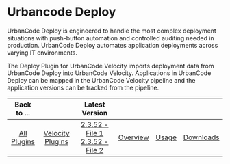 
# Urbancode Deploy

UrbanCode Deploy is engineered to handle the most complex deployment situations with push-button automation and controlled auditing needed in production. UrbanCode Deploy automates application deployments across varying IT environments.

The Deploy Plugin for UrbanCode Velocity imports deployment data from UrbanCode Deploy into UrbanCode Velocity. Applications in UrbanCode Deploy can be mapped in the UrbanCode Velocity pipeline and the application versions can be tracked from the pipeline.

|Back to ...||Latest Version||||
| :---: | :---: | :---: | :---: | :---: | :---: |
|[All Plugins](../../index.md)|[Velocity Plugins](../README.md)|[2.3.52 - File 1](https://raw.githubusercontent.com/UrbanCode/IBM-UCV-PLUGINS/main/files/ucv-ext-ucd/ucv-ext-ucd:2.3.52.tar.7z.001) [2.3.52 - File 2](https://raw.githubusercontent.com/UrbanCode/IBM-UCV-PLUGINS/main/files/ucv-ext-ucd/ucv-ext-ucd:2.3.52.tar.7z.002)|[Overview](overview.md)|[Usage](usage.md)|[Downloads](downloads.md)|
